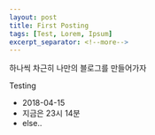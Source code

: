 ```yaml
---
layout: post
title: First Posting
tags: [Test, Lorem, Ipsum]
excerpt_separator: <!--more-->
---
```

하나씩 차근히 나만의 블로그를 만들어가자
<!--more-->
Testing

* 2018-04-15
* 지금은 23시 14분
* else..